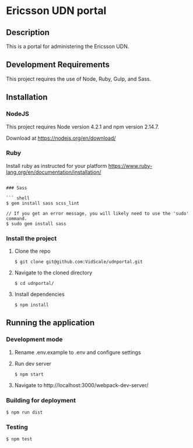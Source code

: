# Ericsson UDN portal


## Description

This is a portal for administering the Ericsson UDN.

## Development Requirements
This project requires the use of Node, Ruby, Gulp, and Sass.

## Installation

### NodeJS
This project requires Node version 4.2.1 and npm version 2.14.7.

Download at https://nodejs.org/en/download/

### Ruby

Install ruby as instructed for your platform
https://www.ruby-lang.org/en/documentation/installation/
```

### Sass

``` shell
$ gem install sass scss_lint

// If you get an error message, you will likely need to use the 'sudo' command.
$ sudo gem install sass
```

### Install the project

1. Clone the repo
   ``` shell
   $ git clone git@github.com:VidScale/udnportal.git
   ```

2. Navigate to the cloned directory
   ``` shell
   $ cd udnportal/
   ```

3. Install dependencies
   ``` shell
   $ npm install
   ```

## Running the application

### Development mode
1. Rename .env.example to .env and configure settings

2. Run dev server
   ``` shell
   $ npm start
   ```
    
3. Navigate to http://localhost:3000/webpack-dev-server/

### Building for deployment

```shell
$ npm run dist
```

### Testing
```shell
$ npm test
```
